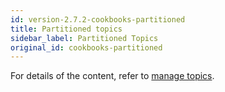 ```yaml
---
id: version-2.7.2-cookbooks-partitioned
title: Partitioned topics
sidebar_label: Partitioned Topics
original_id: cookbooks-partitioned
---
```

For details of the content, refer to [manage topics](admin-api-topics.md).
